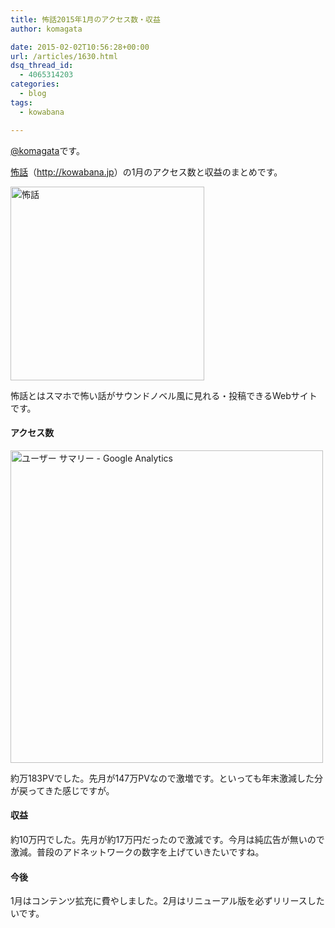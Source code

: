 ```yaml
---
title: 怖話2015年1月のアクセス数・収益
author: komagata

date: 2015-02-02T10:56:28+00:00
url: /articles/1630.html
dsq_thread_id:
  - 4065314203
categories:
  - blog
tags:
  - kowabana

---
```

[@komagata][1]です。

<a title="怖話" href="http://kowabana.jp" target="_blank">怖話</a>（<a title="怖話" href="http://kowabana.jp" target="_blank">http://kowabana.jp</a>）の1月のアクセス数と収益のまとめです。

<p class="center">
  <a href="http://kowabana.jp"><img alt="怖話" width="310px" src="http://i.gyazo.com/ff5b492d054535e070efa53593bbbc26.png" /></a>
</p>

怖話とはスマホで怖い話がサウンドノベル風に見れる・投稿できるWebサイトです。

#### アクセス数

<p class="center">
  <img alt="ユーザー サマリー - Google Analytics" src="http://i.gyazo.com/b263f7e65241e915fd24c92fa4b30397.png" width="500px" />
</p>

約万183PVでした。先月が147万PVなので激増です。といっても年末激減した分が戻ってきた感じですが。

#### 収益

約10万円でした。先月が約17万円だったので激減です。今月は純広告が無いので激減。普段のアドネットワークの数字を上げていきたいですね。

#### 今後

1月はコンテンツ拡充に費やしました。2月はリニューアル版を必ずリリースしたいです。

 [1]: http://twitter.com/komagata